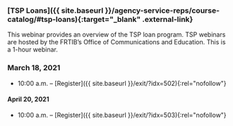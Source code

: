 ### [TSP Loans]({{ site.baseurl }}/agency-service-reps/course-catalog/#tsp-loans){:target="\_blank" .external-link}

This webinar provides an overview of the TSP loan program. TSP webinars are hosted by the FRTIB’s Office of Communications and Education. This is a 1-hour webinar.

### March 18, 2021

- 10:00 a.m. – [Register]({{ site.baseurl }}/exit/?idx=502){:rel="nofollow"}

#### April 20, 2021

- 10:00 a.m. – [Register]({{ site.baseurl }}/exit/?idx=503){:rel="nofollow"}
